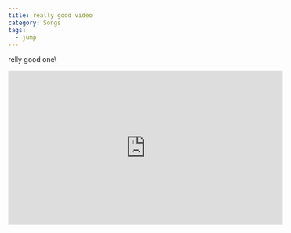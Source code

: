 ```yaml
---
title: really good video
category: Songs
tags:
  - jump
---
```

r﻿elly good one\
<iframe width="560" height="315" src="https://www.youtube.com/embed/o28fDU07XY8?si=GqILJq8I1SkPH9JF" title="YouTube video player" frameborder="0" allow="accelerometer; autoplay; clipboard-write; encrypted-media; gyroscope; picture-in-picture; web-share" referrerpolicy="strict-origin-when-cross-origin" allowfullscreen></iframe>